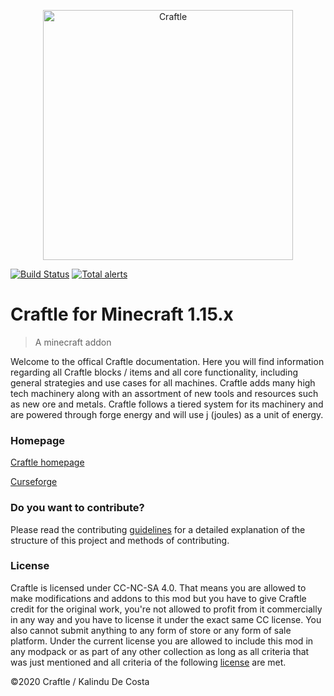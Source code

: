<p align="center">
  <img alt="Craftle" width="400px" src="https://craftle-mod.com/media/logo.png" />
</p>

[![Build Status](https://travis-ci.com/kalindudc/craftle.svg?branch=develop)](https://travis-ci.com/kalindudc/craftle)
[![Total alerts](https://img.shields.io/lgtm/alerts/g/kalindudc/craftle.svg?logo=lgtm&logoWidth=18)](https://lgtm.com/projects/g/kalindudc/craftle/alerts/)

# Craftle for Minecraft 1.15.x
> A minecraft addon

Welcome to the offical Craftle documentation. Here you will find information regarding all Craftle blocks / items and all core functionality, including general strategies and use cases for all machines. Craftle adds many high tech machinery along with an assortment of new tools and resources such as new ore and metals. Craftle follows a tiered system for its machinery and are powered through forge energy and will use j (joules) as a unit of energy.

### Homepage 

[Craftle homepage](https://craftle-mod.com)

[Curseforge](#)

### Do you want to contribute?

Please read the contributing [guidelines](CONTRIBUTING.md) for a detailed explanation of the structure of this project and methods of contributing.

### License

Craftle is licensed under CC-NC-SA 4.0. That means you are allowed to make modifications and addons to this mod but you have to give Craftle credit for the original work, you're not allowed to profit from it commercially in any way and you have to license it under the exact same CC license. You also cannot submit anything to any form of store or any form of sale platform. Under the current license you are allowed to include this mod in any modpack or as part of any other collection as long as all criteria that was just mentioned and all criteria of the following [license](https://craftle-mod.com/#/LICENSE) are met.

©2020 Craftle / Kalindu De Costa
